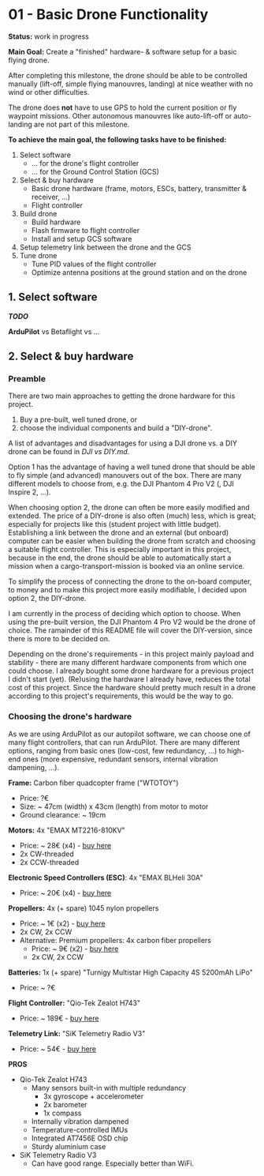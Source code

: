 # 01 - Basic Drone Functionality

**Status:** work in progress

**Main Goal:** Create a "finished" hardware- & software setup for a basic flying
drone.

After completing this milestone, the drone should be able to be controlled
manually (lift-off, simple flying manouvres, landing) at nice weather with no
wind or other difficulties.

The drone does **not** have to use GPS to hold the current position or fly
waypoint missions. Other autonomous manouvres like auto-lift-off or auto-landing
are not part of this milestone.

**To achieve the main goal, the following tasks have to be finished:**

1. Select software
    - ... for the drone's flight controller
    - ... for the Ground Control Station (GCS)
2. Select & buy hardware
    - Basic drone hardware (frame, motors, ESCs, battery, transmitter &
      receiver, ...)
    - Flight controller
3. Build drone
    - Build hardware
    - Flash firmware to flight controller
    - Install and setup GCS software
4. Setup telemetry link between the drone and the GCS
5. Tune drone
    - Tune PID values of the flight controller
    - Optimize antenna positions at the ground station and on the drone

## 1. Select software

***TODO***

**ArduPilot** vs Betaflight vs ...

## 2. Select & buy hardware

### Preamble

There are two main approaches to getting the drone hardware for this project.

1. Buy a pre-built, well tuned drone, or
2. choose the individual components and build a "DIY-drone".

A list of advantages and disadvantages for using a DJI drone vs. a DIY drone can
be found in *DJI vs DIY.md*.

Option 1 has the advantage of having a well tuned drone that should be able to
fly simple (and advanced) manouvers out of the box. There are many different
models to choose from, e.g. the DJI Phantom 4 Pro V2 (, DJI Inspire 2, ...).

When choosing option 2, the drone can often be more easily modified and
extended. The price of a DIY-drone is also often (much) less, which is great;
especially for projects like this (student project with little budget).
Establishing a link between the drone and an external (but onboard) computer
can be easier when building the drone from scratch and choosing a suitable
flight controller. This is especially important in this project, because in the
end, the drone should be able to automatically start a mission when a
cargo-transport-mission is booked via an online service.

To simplify the process of connecting the drone to the on-board computer, to
money and to make this project more easily modifiable, I decided upon option 2,
the DIY-drone.

I am currently in the process of deciding which option to choose. When using
the pre-built version, the DJI Phantom 4 Pro V2 would be the drone of choice.
The ramainder of this README file will cover the DIY-version, since there is
more to be decided on.

Depending on the drone's requirements - in this project mainly payload and
stability - there are many different hardware components from which one
could choose. I already bought some drone hardware for a previous project I
didn't start (yet). (Re)using the hardware I already have, reduces the total
cost of this project. Since the hardware should pretty much result in a drone
according to this project's requirements, this would be the way to go.

### Choosing the drone's hardware

As we are using ArduPilot as our autopilot software, we can choose one of many
flight controllers, that can run ArduPilot. There are many different options,
ranging from basic ones (low-cost, few redundancy, ...) to high-end ones
(more expensive, redundant sensors, internal vibration dampening, ...).

**Frame:** Carbon fiber quadcopter frame ("WTOTOY")

- Price: ?€
- Size: ~ 47cm (width) x 43cm (length) from motor to motor
- Ground clearance: ~ 19cm

**Motors:** 4x "EMAX MT2216-810KV"

- Price: ~ 28€ (x4) - [buy here](https://emaxmodel.com/products/emax-multicopter-motor-mt2216-with-prop1045-combo)
- 2x CW-threaded
- 2x CCW-threaded

**Electronic Speed Controllers (ESC)**: 4x "EMAX BLHeli 30A"

- Price: ~ 20€ (x4) - [buy here](https://emaxmodel.com/products/blheli-series-30a-esc-oneshot-available?_pos=1&_sid=d06e995d7&_ss=r#)

**Propellers:** 4x (+ spare) 1045 nylon propellers

- Price: ~ 1€ (x2) - [buy here](https://emaxmodel.com/products/1045-nylon-propeller-cw-ccw-for-rc-quadcopter-for-emax-mt2213-mt2216-motors1-pair?variant=35882789830814#)
- 2x CW, 2x CCW
- Alternative: Premium propellers: 4x carbon fiber propellers
    - Price: ~ 9€ (x2) - [buy here](https://hobbyking.com/en_us/carbon-fiber-propeller-10x4-5-black-cw-2pcs.html)
    - 2x CW, 2x CCW

**Batteries:** 1x (+ spare) "Turnigy Multistar High Capacity 4S 5200mAh LiPo"
- Price: ~ ?€

**Flight Controller:** "Qio-Tek Zealot H743"
- Price: ~ 189€ - [buy here](https://smartfleet.systems/product/zealot-h743/)

**Telemetry Link:** "SiK Telemetry Radio V3"
- Price: ~ 54€ - [buy here](https://shop.holybro.com/sik-telemetry-radio-v3_p1103.html)

**PROS**

- Qio-Tek Zealot H743
    - Many sensors built-in with multiple redundancy
        - 3x gyroscope + accelerometer
        - 2x barometer
        - 1x compass
    - Internally vibration dampened
    - Temperature-controlled IMUs
    - Integrated AT7456E OSD chip
    - Sturdy aluminium case
- SiK Telemetry Radio V3
    - Can have good range. Especially better than WiFi.
